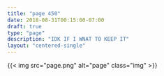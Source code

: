 ```yaml
---
title: "page 450"
date: 2018-08-31T00:15:00-07:00
draft: true
type: "page"
description: "IDK IF I WNAT TO KEEP IT"
layout: "centered-single"
---
```


{{< img src="page.png" alt="page" class="img" >}}